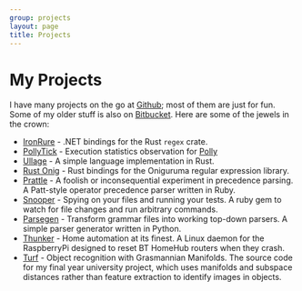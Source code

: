 ```yaml
---
group: projects
layout: page
title: Projects
---
```


# My Projects

I have many projects on the go at [Github](http://github.com/iwillspeak); most of them are just for fun. Some of my older stuff is also on [Bitbucket](http://bitbucket.org/iwillspeak). Here are some of the jewels in the crown:

* [IronRure](http://github.com/iwillspeak/IronRure) - .NET bindings for the Rust `regex` crate.
* [PollyTick](http://github.com/iwillspeak/pollytick) - Execution statistics observation for [Polly](http://thepollyproject.org/)
* [Ullage](http://github.com/iwillspeak/ullage) - A simple language implementation in Rust.
* [Rust Onig](http://github.com/rust-onig/rust-onig) - Rust bindings for the Oniguruma regular expression library.
* [Prattle](http://github.com/iwillspeak/Prattle) - A foolish or inconsequential experiment in precedence parsing. A Patt-style operator precedence parser written in Ruby.
* [Snooper](http://github.com/iwillspeak/snooper) - Spying on your files and running your tests. A ruby gem to watch for file changes and run arbitrary commands. 
* [Parsegen](http://github.com/iwillspeak/Parsegen) - Transform grammar files into working top-down parsers. A simple parser generator written in Python.
* [Thunker](https://gist.github.com/iwillspeak/5600085) - Home automation at its finest. A Linux daemon for the RaspberryPi designed to reset BT HomeHub routers when they crash.
* [Turf](https://bitbucket.org/iwillspeak/turf) - Object recognition with Grasmannian Manifolds. The source code for my final year university project, which uses manifolds and subspace distances rather than feature extraction to identify images in objects.

